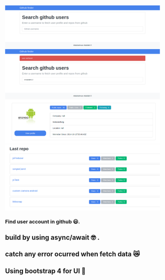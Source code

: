 ![](screenshot/find_user_project_1.png)
![](screenshot/find_user_project_pic_2.png)
![](screenshot/find_user_project_pic_3.png)
![](screenshot/find_user_project_pic_4.png)
### Find user account in github :smiley:.
## build  by using async/await :nerd_face: .
## catch any error ocurred when fetch data :crying_cat_face:
## Using bootstrap 4  for UI :100:
